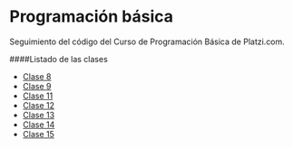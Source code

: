 # Programación básica
Seguimiento del código del Curso de Programación Básica de Platzi.com.

####Listado de las clases
- [Clase 8](https://germanfica.github.io/PB/clase_8/index.html "Clase 8")
- [Clase 9](https://germanfica.github.io/PB/clase_9/index.html "Clase 9")
- [Clase 11](https://germanfica.github.io/PB/clase_11/index.html "Clase 11")
- [Clase 12](https://germanfica.github.io/PB/clase_12/index.html "Clase 12")
- [Clase 13](https://germanfica.github.io/PB/clase_13/index.html "Clase 13")
- [Clase 14](https://germanfica.github.io/PB/clase_14/index.html "Clase 14")
- [Clase 15](https://germanfica.github.io/PB/clase_15/index.html "Clase 15")
